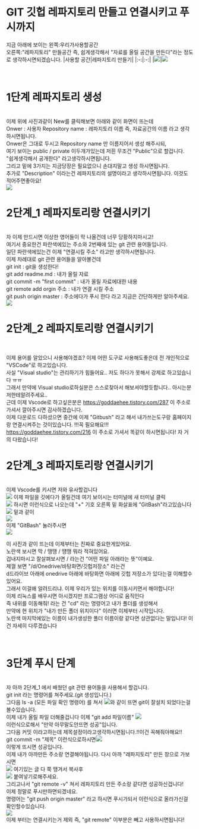 # GIT 깃헙 레파지토리 만들고 연결시키고 푸시까지
지금 아래에 보이는 왼쪽:우리가사용할공간
<br/>오른쪽:"레파지토리" 만들공간 즉, 쉽게생각해서 "자료를 올릴 공간을 만든다"라는 정도로 생각하시면되겠습니다.
|사용할 공간|레파지토리 만들기|
|:-:|:-:|
|<img src ="https://user-images.githubusercontent.com/93961708/158676466-fce8c387-cad9-4439-97de-7f0fe8b123fb.png"/>|<img src="https://user-images.githubusercontent.com/93961708/158676514-d6737bb7-acf5-47c6-b59f-e229cbc34370.png"/>

<br/>

# 1단계 레파지토리 생성

<br/>
이제 위에 사진과같이 New를 클릭해보면 아래와 같이 화면이 뜨는데
<br/>Onwer : 사용자 Repository name : 레파지토리 이름 즉, 자료공간의 이름 라고 생각하시면됩니다.
<br/>Onwer은 그대로 두시고 Repository name 만 이름지어서 생성 해주시되,
<br/>여기 보이는 public / private 이두개가있는데 저흰 무조건 "Public"으로 할겁니다.
<br/>"쉽게생각해서 공개한다" 라고생각하시면됩니다.
<br/>그리고 밑에 3가지는 지금당장은 필요없으니 손대지말고 생성 하시면됩니다.
<br/>추가로 "Description" 이라는건 레파지토리의 설명이라고 생각하시면됩니다. 이것도 적어주면좋아요!<br/>
<img src ="https://user-images.githubusercontent.com/93961708/158676407-fa4ac78d-6167-486b-8871-2e2a627f365f.png"/>
<br/>

# 2단계_1 레파지토리랑 연결시키기

<br/>
자 이제 만드시면 이상한 영어들이 막 나올건데 너무 당황하지마시고!
<br/>여기서 중요한건 파란색에있는 주소와 2번째에 있는 git 관련 용어들입니다.
<br/>일단 파란색에있는건 이제 "연결시킬 주소" 라고만 생각하시면됩니다.
<br/>이제 차례대로 git 관련 용어들을 알아볼건데
<br/>git init : git을 생성한다!
<br/>git add readme.md : 내가 올릴 자료
<br/>git commit -m "first commit" : 내가 올릴 자료에대한 내용
<br/>git remote add orgin 주소 : 내가 연결 시킬 주소
<br/>git push origin master : 주소에다가 푸시 한다 라고 지금은 간단하게만 알아주세요.
<br/><img src="https://user-images.githubusercontent.com/93961708/158676352-e8f88986-d7d9-447e-8e01-334f246f1e29.png"/>

<br/>

# 2단계_2 레파지토리랑 연결시키기

<br/>

이제 용어를 알았으니 사용해야겠죠? 이제 어떤 도구로 사용해도좋은데 전 개인적으로 "VSCode"로 하고있습니다.
<br/>사실 "Visual studio"는 관리하기가 힘들어요.. 저도 하다가 못해서 강제로 하고있습니다 ㅠㅠ
<br/>그래서 만약에 Visual studio로하실분은 스스로찾아서 해보셔야할듯합니다.. 아시는분 저한테알려주세요..
<br/>근데 이제 Vscode로 하고싶은분은 https://goddaehee.tistory.com/287 이 주소로 가셔서 깔아주시면 감사하겠습니다.
<br/>이제 다운로드 다하셨으면 중간에 이제 "Gitbush" 라고 해서 내가쓰는도구랑 홈페이지랑 연결시켜주는 것이있습니다.
!!!꼭 필요해요!!! https://goddaehee.tistory.com/216 이 주소로 가셔서 똑같이 하시면됩니다! 자 거의 다왔습니다!
<br/>

# 2단계_3 레파지토리랑 연결시키기

<br/>
이제 Vscode를 키시면 저와 유사할겁니다
<br/><img src="https://user-images.githubusercontent.com/93961708/158676570-9fb48be0-e32f-4fe6-bf4b-009d343a6eee.png"/>
이제 파일을 깃에다가 올릴건데 여기 보이시는 터미널에 새 터미널 클릭
<br/><img src="https://user-images.githubusercontent.com/93961708/158676651-82627468-135d-4c22-b083-9798b18912ab.png"/>
하시면 이런식으로 나오는데 "+" 기호 오른쪽 밑 화살표에 "GitBash"라고있습니다
<br/><img src="https://user-images.githubusercontent.com/93961708/158676758-7628bd7c-b6a9-4bf0-93d9-00a4b92cd9a1.png"/>
밑과 같이
<br/><img src="https://user-images.githubusercontent.com/93961708/158676837-79b5fcd1-dcfb-4b7d-b845-a4b13da4435e.png"/>
<br/>이제 "GitBash" 눌러주시면
<br/><img src="https://user-images.githubusercontent.com/93961708/158676907-34b300e5-e1c0-4a14-b360-455b277d25a6.png"/>


이 사진과 같이 뜨는데 이제부터는 진짜로 중요한게있어요.
<br/>노란색 보시면 막 / 땡땡 / 떙땡 뭐라 적혀있어요.
<br/>겁내지마시고 잘살펴보시면 / 라는건 "어떤 파일 아래라는 뜻"이예요.
<br/>제껄 보면 "/d/Onedrive/바탕화면/깃헙저장소" 라는건
<br/>d드라이브 아래에 onedrive 아래에 바탕화면 아래에 깃헙 저장소가 있다는걸 이해할수있어요.
<br/>그래서 이걸왜 알려드리냐. 이제 우리가 있는 위치를 이동시키면서 해야합니다!
<br/>이제 리눅스를 배우시면 아시겠지만 프로그램상 어디로 움직인다
<br/>즉 내위를 이동해줘! 라는 건 "cd" 라는 명령어고 내가 폴더를 생성해서
<br/>만약에 현 위치가 "내가 만든 폴더 위치이다" 이러면 이제부터 시작입니다.
<br/>노란색 마지막에있는 이름이 내가생성한 폴더 이름이랑 같다면 상관없다는 말입니다! 이건 자세히 다루겠습니다

<br/>

# 3단계 푸시 단계

<br/>
자 아까 2단계_1 에서 배웠던 git 관련 용어들을 사용해서 할겁니다.
<br/>git init 라는 명령어를 쳐주세요.(git 생성입니다.)
<br/>그다음 ls -a (모든 파일 확인 명령어) 를 쳐서
<img src="https://user-images.githubusercontent.com/93961708/158677068-bbcefdf2-9158-4745-ad35-87664dc54d5b.png"/>와 같이 뜨면 git이 잘설치 되었다는걸 볼수있습니다.
<br/>이제 내가 올릴 파일 더해줄겁니다 이제 "git add 파일이름"
<img src="https://user-images.githubusercontent.com/93961708/158677156-61648a66-cdc2-4c24-8fb9-2d122494c43f.png"/>
<br/>이런식으로해서 "만약 아무말도안뜨면 성공"입니다.
<br/>그다음 커밋 이라고하는데 제목설정이라고생각하시면됩니다.!!이건 꼭해줘야해요!!
<br/>git commit -m "제목" 이런식으로하시면<img src="https://user-images.githubusercontent.com/93961708/158677305-7f5784f0-5241-4b81-8675-04e54ec374ac.png"/>
<br/>이렇게 뜨시면 성공입니다.
<br/>이제 내가 아까만든 주소랑 연결해야됩니다. 다시 아까 "레파지토리" 만든 창으로 가보시면
<br/><img src="https://user-images.githubusercontent.com/93961708/158677412-c83eb1d0-3de1-4eef-94d0-a108b5ac5cd6.png"/>
여기있는 글 다 쭉 땡겨서 복사후
<br/><img src="https://user-images.githubusercontent.com/93961708/158677516-69f5bf4f-5843-4b7c-80b4-e48b3ad240ee.png"/>
붙여넣기로해주세요.
<br/>그리고나서 "git remote -v" 쳐서 레파지토리 만든 주소랑 같다면 성공하신겁니다!
<br/>이제 정말로 푸시만하면되겠네요.
<br/>명령어는 "git push origin master" 라고 하시면 푸시가되서 이런식으로 올라가신걸 확인할수있습니다.
<br/><img src="!https://user-images.githubusercontent.com/93961708/158677585-4ae3c2e5-fc7e-42f9-94c9-2c8c6babaa31.png"/>
<br/>이제 부터는 연결시키는거 제외 즉, "git remote" 이부분은 빼고 사용하시면됩니다!






























